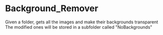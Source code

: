 # Background_Remover
Given a folder, gets all the images and make their backgrounds transparent
The modified ones will be stored in a subfolder called "NoBackgrounds"
